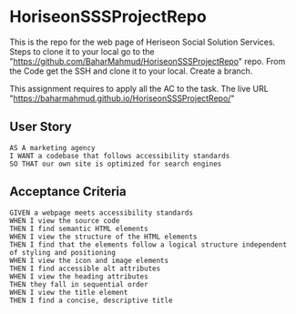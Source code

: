 # HoriseonSSSProjectRepo
This is the repo for the web page of Heriseon  Social Solution Services.
Steps to clone it to your local go to the "https://github.com/BaharMahmud/HoriseonSSSProjectRepo" repo. From the Code get the SSH and  clone it to your local. Create a branch.

This assignment requires to apply all the AC to the task.
The live URL
"https://baharmahmud.github.io/HoriseonSSSProjectRepo/"
## User Story

```
AS A marketing agency
I WANT a codebase that follows accessibility standards
SO THAT our own site is optimized for search engines
```

## Acceptance Criteria

```
GIVEN a webpage meets accessibility standards
WHEN I view the source code
THEN I find semantic HTML elements
WHEN I view the structure of the HTML elements
THEN I find that the elements follow a logical structure independent of styling and positioning
WHEN I view the icon and image elements
THEN I find accessible alt attributes
WHEN I view the heading attributes
THEN they fall in sequential order
WHEN I view the title element
THEN I find a concise, descriptive title
```

